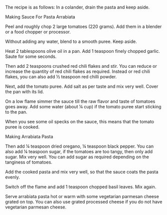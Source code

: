 The recipe is as follows:
In a colander, drain the pasta and keep aside.

Making Sauce For Pasta Arrabiata

Peel and roughly chop 2 large tomatoes (220 grams). Add them in a blender or a food chopper or processor.

Without adding any water, blend to a smooth puree. Keep aside.

Heat 2 tablespoons olive oil in a pan. Add 1 teaspoon finely chopped garlic. Saute for some seconds.

Then add 2 teaspoons crushed red chili flakes and stir. You can reduce or increase the quantity of red chili flakes as required. Instead or red chili flakes, you can also add ½ teaspoon red chilli powder.

Next, add the tomato puree. Add salt as per taste and mix very well. Cover the pan with its lid.

On a low flame simmer the sauce till the raw flavor and taste of tomatoes goes away. Add some water (about ¼ cup) if the tomato puree start sticking to the pan.

When you see some oil specks on the sauce, this means that the tomato puree is cooked.

Making Arrabiata Pasta

Then add ¼ teaspoon dried oregano, ¼ teaspoon black pepper. You can also add ¼ teaspoon sugar, if the tomatoes are too tangy, then only add sugar. Mix very well. You can add sugar as required depending on the tanginess of tomatoes.

Add the cooked pasta and mix very well, so that the sauce coats the pasta evenly.

Switch off the flame and add 1 teaspoon chopped basil leaves. Mix again.

Serve arrabiata pasta hot or warm with some vegetarian parmesan cheese grated on top. You can also use grated processed cheese if you do not have vegetarian parmesan cheese.